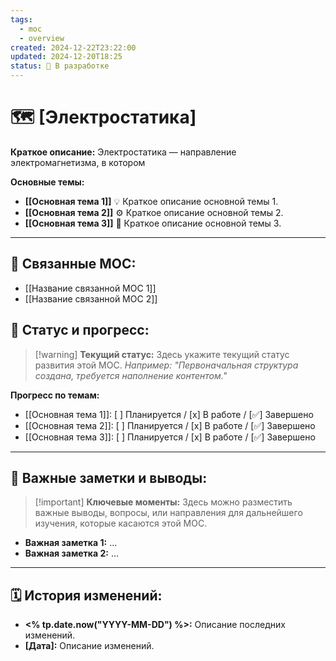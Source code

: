 ```yaml
---
tags:
  - moc
  - overview
created: 2024-12-22T23:22:00
updated: 2024-12-20T18:25
status: 🚧 В разработке
---
```


# 🗺️ **[Электростатика]**

**Краткое описание:** Электростатика — направление электромагнетизма, в котором 

**Основные темы:**

- **[[Основная тема 1]]** 💡  Краткое описание основной темы 1.
- **[[Основная тема 2]]** ⚙️  Краткое описание основной темы 2.
- **[[Основная тема 3]]**  🎯  Краткое описание основной темы 3.

---

## 🔗 **Связанные MOC:**

- [[Название связанной MOC 1]]
- [[Название связанной MOC 2]]

## 🚦 **Статус и прогресс:**

> [!warning] **Текущий статус:**  Здесь укажите текущий статус развития этой MOC. _Например: "Первоначальная структура создана, требуется наполнение контентом."_

**Прогресс по темам:**

- [[Основная тема 1]]:  [ ] Планируется / [x] В работе / [✅] Завершено
- [[Основная тема 2]]:  [ ] Планируется / [x] В работе / [✅] Завершено
- [[Основная тема 3]]:  [ ] Планируется / [x] В работе / [✅] Завершено

---

## 📌 **Важные заметки и выводы:**

> [!important] **Ключевые моменты:** Здесь можно разместить важные выводы, вопросы, или направления для дальнейшего изучения, которые касаются этой MOC.

- **Важная заметка 1:** ...
- **Важная заметка 2:** ...

---

## 🗓️ **История изменений:**

- **<% tp.date.now("YYYY-MM-DD") %>:**  Описание последних изменений.
- **[Дата]:**  Описание изменений.